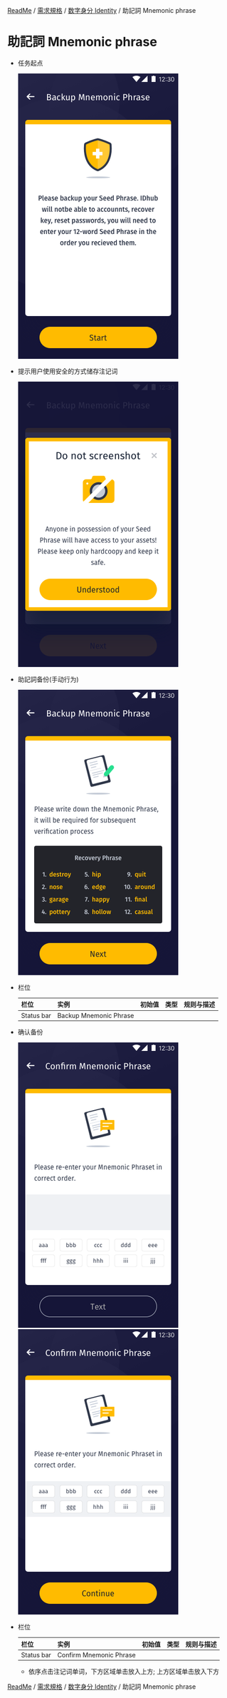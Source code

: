 [ReadMe](../README.md) / [需求規格](requirements.md) / [数字身分 Identity](identity.md) / 助記詞 Mnemonic phrase

# 助記詞 Mnemonic phrase

* 任务起点

	![助記詞](../assets/screen-02-backup-mnemonic-phrase-note.png)

* 提示用户使用安全的方式储存注记词

	![助記詞](../assets/screen-03-backup-mnemonic-phrase-popup.png)

* 助記詞备份(手动行为)

	![助記詞](../assets/screen-04-backup-mnemonic-phrase.png)

* 栏位

	栏位 | 实例 | 初始值 | 类型 | 规则与描述
	------------- | ------------- | ------------- | ------------- | -------------
	Status bar | Backup Mnemonic Phrase | | |

* 确认备份

	![助記詞](../assets/screen-05-confirm-mnemonic-phrase.png)
	![助記詞](../assets/screen-06-confirm-mnemonic-phrase-done.png)

* 栏位

	栏位 | 实例 | 初始值 | 类型 | 规则与描述
	------------- | ------------- | ------------- | ------------- | -------------
	Status bar | Confirm Mnemonic Phrase | | |

	* 依序点击注记词单词，下方区域单击放入上方; 上方区域单击放入下方

[ReadMe](../README.md) / [需求規格](requirements.md) / [数字身分 Identity](identity.md) / 助記詞 Mnemonic phrase